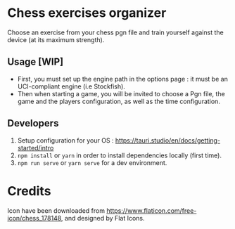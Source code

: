 # Chess exercises organizer

Choose an exercise from your chess pgn file and train yourself against the device (at its maximum strength).

## Usage [WIP]

* First, you must set up the engine path in the options page : it must be an UCI-compliant engine (i.e Stockfish).
* Then when starting a game, you will be invited to choose a Pgn file, the game and the players configuration, as well as the time configuration.

## Developers

1. Setup configuration for your OS : https://tauri.studio/en/docs/getting-started/intro
2. `npm install` or `yarn` in order to install dependencies locally (first time).
4. `npm run serve` or `yarn serve` for a dev environment.

# Credits

Icon have been downloaded from https://www.flaticon.com/free-icon/chess_178148, and designed by Flat Icons.